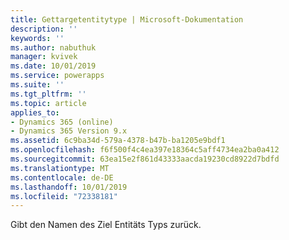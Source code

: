 ```yaml
---
title: Gettargetentitytype | Microsoft-Dokumentation
description: ''
keywords: ''
ms.author: nabuthuk
manager: kvivek
ms.date: 10/01/2019
ms.service: powerapps
ms.suite: ''
ms.tgt_pltfrm: ''
ms.topic: article
applies_to:
- Dynamics 365 (online)
- Dynamics 365 Version 9.x
ms.assetid: 6c9ba34d-579a-4378-b47b-ba1205e9bdf1
ms.openlocfilehash: f6f500f4c4ea397e18364c5aff4734ea2ba0a412
ms.sourcegitcommit: 63ea15e2f861d43333aacda19230cd8922d7bdfd
ms.translationtype: MT
ms.contentlocale: de-DE
ms.lasthandoff: 10/01/2019
ms.locfileid: "72338181"
---
```

Gibt den Namen des Ziel Entitäts Typs zurück.
